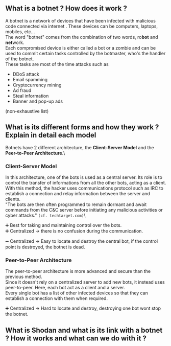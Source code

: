 ## What is a botnet ? How does it work ?

A botnet is a network of devices that have been infected with malicious code connected via internet . These devices can be computers, laptops, mobiles, etc...\
The word "botnet" comes from the combination of two words, ro**bot** and **net**work.\
Each compromised device is either called a bot or a zombie and can be used to commit certain tasks controlled by the botmaster, who's the handler of the botnet.\
These tasks are most of the time attacks such as

-   DDoS attack
-   Email spamming
-   Cryptocurrency mining
-   Ad fraud
-   Steal information
-   Banner and pop-up ads

(non-exhaustive list)

## What is its different forms and how they work ? Explain in detail each model

Botnets have 2 different architecture, the **Client-Server Model** and the **Peer-to-Peer Architecture**.\

### Client-Server Model

In this architecture, one of the bots is used as a central server. Its role is to control the transfer of informations from all the other bots, acting as a client.\
With this method, the hacker uses communications protocol such as IRC to establish a connection and relay information between the server and clients.\
"The bots are then often programmed to remain dormant and await commands from the C&C server before initiating any malicious activities or cyber attacks." `(cf. techtarget.com)`\

:heavy_plus_sign: Best for taking and maintaining control over the bots.\
:heavy_plus_sign: Centralized -> there is no confusion during the communication.

:heavy_minus_sign: Centralized -> Easy to locate and destroy the central bot, if the control point is destroyed, the botnet is dead.

### Peer-to-Peer Architecture

The peer-to-peer architecture is more advanced and secure than the previous method.\
Since it doesn't rely on a centralized server to add new bots, it instead uses peer-to-peer. Here, each bot act as a client and a server.\
Every single bot has a list of other infected devices so that they can establish a connection with them when required.

:heavy_plus_sign: Centralized -> Hard to locate and destroy, destroying one bot wont stop the botnet.

## What is Shodan and what is its link with a botnet ? How it works and what can we do with it ?
